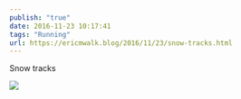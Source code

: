 ```yaml
---
publish: "true"
date: 2016-11-23 10:17:41
tags: "Running"
url: https://ericmwalk.blog/2016/11/23/snow-tracks.html
---
```


Snow tracks

![](https://ericmwalk.blog/uploads/2022/c89a8ea12e.jpg)